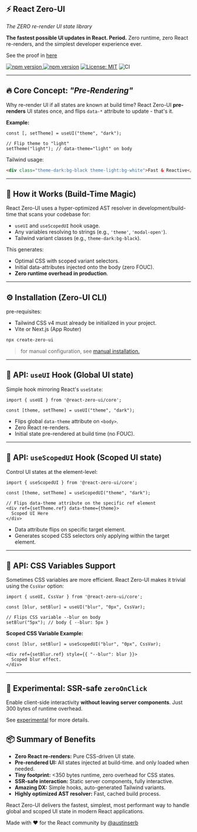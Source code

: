 
## ⚡️ React Zero-UI 
*The ZERO re-render UI state library*

**The fastest possible UI updates in React. Period.**
Zero runtime, zero React re-renders, and the simplest developer experience ever.

See the proof in [here](/docs/demo)

<a href="https://bundlephobia.com/package/@react-zero-ui/core@0.2.6" target="_blank" rel="noopener noreferrer"><img src="https://badgen.net/bundlephobia/minzip/@react-zero-ui/core@0.2.6" alt="npm version" /> </a><a href="https://www.npmjs.com/package/@austinserb/react-zero-ui" target="_blank" rel="noopener noreferrer"><img src="https://img.shields.io/npm/v/@react-zero-ui/core" alt="npm version" /></a> <a href="https://opensource.org/licenses/MIT" target="_blank" rel="noopener noreferrer"><img src="https://img.shields.io/badge/License-MIT-yellow.svg" alt="License: MIT" /></a> ![CI](https://github.com/react-zero-ui/core/actions/workflows/ci.yml/badge.svg?branch=main)

---


## 🔥 Core Concept: *"Pre-Rendering"*

Why re-render UI if all states are known at build time? React Zero-UI **pre-renders** UI states once, and flips `data-*` attribute to update - that's it.

**Example:**

```tsx
const [, setTheme] = useUI("theme", "dark");

// Flip theme to "light"
setTheme("light"); // data-theme="light" on body
```

Tailwind usage:

```html
<div class="theme-dark:bg-black theme-light:bg-white">Fast & Reactive</div>
```

---

## 🚀 How it Works (Build-Time Magic)

React Zero-UI uses a hyper-optimized AST resolver in development/build-time that scans your codebase for:

* `useUI` and `useScopedUI` hook usage.
* Any variables resolving to strings (e.g., `'theme'`, `'modal-open'`).
* Tailwind variant classes (e.g., `theme-dark:bg-black`).

This generates:

* Optimal CSS with scoped variant selectors.
* Initial data-attributes injected onto the body (zero FOUC).
* **Zero runtime overhead in production**.

---

## ⚙️ Installation (Zero-UI CLI)

pre-requisites:
- Tailwind CSS v4 must already be initialized in your project.
- Vite or Next.js (App Router)


```bash
npx create-zero-ui
```
> for manual configuration, see [manual installation.](https://github.com/react-zero-ui/core)

---

## 🔨 API: `useUI` Hook (Global UI state)

Simple hook mirroring React's `useState`:

```tsx
import { useUI } from '@react-zero-ui/core';

const [theme, setTheme] = useUI("theme", "dark");
```

* Flips global `data-theme` attribute on `<body>`.
* Zero React re-renders.
* Initial state pre-rendered at build time (no FOUC).

---

## 🎯 API: `useScopedUI` Hook (Scoped UI state)

Control UI states at the element-level:

```tsx
import { useScopedUI } from '@react-zero-ui/core';

const [theme, setTheme] = useScopedUI("theme", "dark");

// Flips data-theme attribute on the specific ref element
<div ref={setTheme.ref} data-theme={theme}>
  Scoped UI Here
</div>
```

* Data attribute flips on specific target element.
* Generates scoped CSS selectors only applying within the target element.

---

## 🌈 API: CSS Variables Support

Sometimes CSS variables are more efficient. React Zero-UI makes it trivial using the `CssVar` option:

```tsx
import { useUI, CssVar } from '@react-zero-ui/core';

const [blur, setBlur] = useUI("blur", "0px", CssVar);

// Flips CSS variable --blur on body
setBlur("5px"); // body { --blur: 5px }
```

**Scoped CSS Variable Example:**

```tsx
const [blur, setBlur] = useScopedUI("blur", "0px", CssVar);

<div ref={setBlur.ref} style={{ "--blur": blur }}>
  Scoped blur effect.
</div>
```

---

## 🧪 Experimental: SSR-safe `zeroOnClick`

Enable client-side interactivity **without leaving server components**.
Just 300 bytes of runtime overhead.

See [experimental](./docs/assets/experimental.md) for more details.

## 📦 Summary of Benefits

* **Zero React re-renders:** Pure CSS-driven UI state.
* **Pre-rendered UI:** All states injected at build-time. and only loaded when needed.
* **Tiny footprint:** <350 bytes runtime, zero overhead for CSS states.
* **SSR-safe interaction:** Static server components, fully interactive.
* **Amazing DX:** Simple hooks, auto-generated Tailwind variants.
* **Highly optimized AST resolver:** Fast, cached build process.

React Zero-UI delivers the fastest, simplest, most performant way to handle global and scoped UI state in modern React applications.


Made with ❤️  for the React community by [@austinserb](https://github.com/austin1serb)